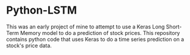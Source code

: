# Python-LSTM
This was an early project of mine to attempt to use a Keras Long Short-Term Memory model to do a prediction of stock prices.
This repository contains python code that uses Keras to do a time series prediction on a stock's price data.
